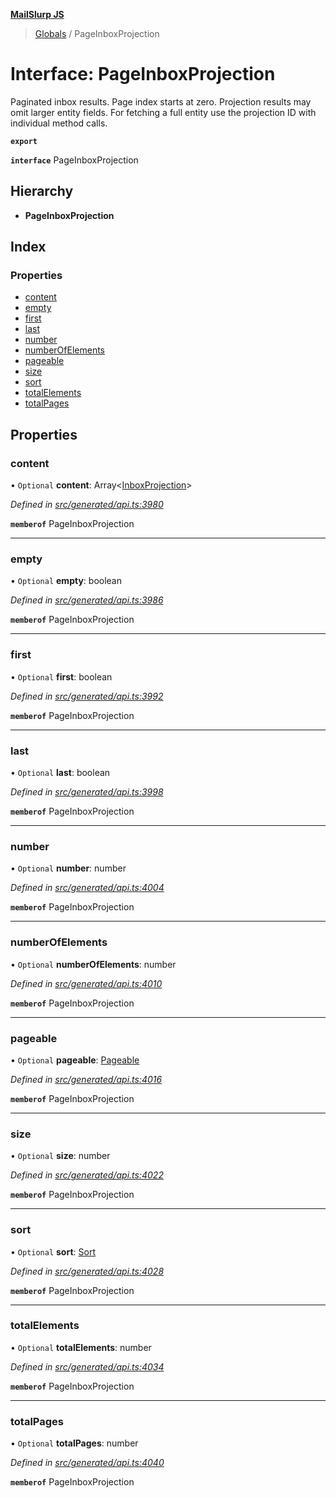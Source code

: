 **[MailSlurp JS](../README.md)**

> [Globals](../README.md) / PageInboxProjection

# Interface: PageInboxProjection

Paginated inbox results. Page index starts at zero. Projection results may omit larger entity fields. For fetching a full entity use the projection ID with individual method calls.

**`export`** 

**`interface`** PageInboxProjection

## Hierarchy

* **PageInboxProjection**

## Index

### Properties

* [content](pageinboxprojection.md#content)
* [empty](pageinboxprojection.md#empty)
* [first](pageinboxprojection.md#first)
* [last](pageinboxprojection.md#last)
* [number](pageinboxprojection.md#number)
* [numberOfElements](pageinboxprojection.md#numberofelements)
* [pageable](pageinboxprojection.md#pageable)
* [size](pageinboxprojection.md#size)
* [sort](pageinboxprojection.md#sort)
* [totalElements](pageinboxprojection.md#totalelements)
* [totalPages](pageinboxprojection.md#totalpages)

## Properties

### content

• `Optional` **content**: Array\<[InboxProjection](../modules/inboxprojection.md)>

*Defined in [src/generated/api.ts:3980](https://github.com/mailslurp/mailslurp-client/blob/3871a9e/src/generated/api.ts#L3980)*

**`memberof`** PageInboxProjection

___

### empty

• `Optional` **empty**: boolean

*Defined in [src/generated/api.ts:3986](https://github.com/mailslurp/mailslurp-client/blob/3871a9e/src/generated/api.ts#L3986)*

**`memberof`** PageInboxProjection

___

### first

• `Optional` **first**: boolean

*Defined in [src/generated/api.ts:3992](https://github.com/mailslurp/mailslurp-client/blob/3871a9e/src/generated/api.ts#L3992)*

**`memberof`** PageInboxProjection

___

### last

• `Optional` **last**: boolean

*Defined in [src/generated/api.ts:3998](https://github.com/mailslurp/mailslurp-client/blob/3871a9e/src/generated/api.ts#L3998)*

**`memberof`** PageInboxProjection

___

### number

• `Optional` **number**: number

*Defined in [src/generated/api.ts:4004](https://github.com/mailslurp/mailslurp-client/blob/3871a9e/src/generated/api.ts#L4004)*

**`memberof`** PageInboxProjection

___

### numberOfElements

• `Optional` **numberOfElements**: number

*Defined in [src/generated/api.ts:4010](https://github.com/mailslurp/mailslurp-client/blob/3871a9e/src/generated/api.ts#L4010)*

**`memberof`** PageInboxProjection

___

### pageable

• `Optional` **pageable**: [Pageable](pageable.md)

*Defined in [src/generated/api.ts:4016](https://github.com/mailslurp/mailslurp-client/blob/3871a9e/src/generated/api.ts#L4016)*

**`memberof`** PageInboxProjection

___

### size

• `Optional` **size**: number

*Defined in [src/generated/api.ts:4022](https://github.com/mailslurp/mailslurp-client/blob/3871a9e/src/generated/api.ts#L4022)*

**`memberof`** PageInboxProjection

___

### sort

• `Optional` **sort**: [Sort](sort.md)

*Defined in [src/generated/api.ts:4028](https://github.com/mailslurp/mailslurp-client/blob/3871a9e/src/generated/api.ts#L4028)*

**`memberof`** PageInboxProjection

___

### totalElements

• `Optional` **totalElements**: number

*Defined in [src/generated/api.ts:4034](https://github.com/mailslurp/mailslurp-client/blob/3871a9e/src/generated/api.ts#L4034)*

**`memberof`** PageInboxProjection

___

### totalPages

• `Optional` **totalPages**: number

*Defined in [src/generated/api.ts:4040](https://github.com/mailslurp/mailslurp-client/blob/3871a9e/src/generated/api.ts#L4040)*

**`memberof`** PageInboxProjection
